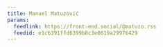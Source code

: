 ```yaml
---
title: Manuel Matuzović
params:
  feedlink: https://front-end.social/@matuzo.rss
  feedid: e1c6391ffd6399b8c3e0619a29976429
---
```

